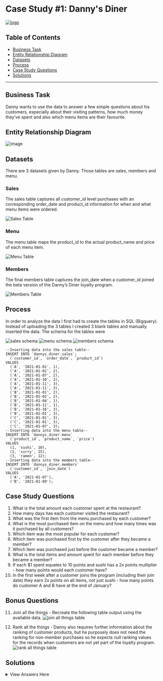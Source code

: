# Case Study #1: Danny's Diner 
[![logo](https://user-images.githubusercontent.com/105673465/218287230-c629e5dc-068e-40b0-af63-f1d31948c770.png)](https://8weeksqlchallenge.com/case-study-1/)


## Table of Contents
- [Business Task](#business-task)
- [Entity Relationship Diagram](#entity-relationship-diagram)
- [Datasets](#datasets)
- [Process](#process)
- [Case Study Questions](#case-study-questions)
- [Solutions](#solutions)

***

## Business Task
Danny wants to use the data to answer a few simple questions about his customers, especially about their visiting patterns, how much money they’ve spent and also which menu items are their favourite. 

## Entity Relationship Diagram

![image](https://user-images.githubusercontent.com/81607668/127271130-dca9aedd-4ca9-4ed8-b6ec-1e1920dca4a8.png)

## Datasets
There are 3 datasets given by Danny. Those tables are sales, members and menu.
### Sales
The sales table captures all customer_id level purchases with an corresponding order_date and product_id information for when and what menu items were ordered.

![Sales Table](https://user-images.githubusercontent.com/105673465/218285672-136d63e7-278d-40b8-b08a-76f34ff62c2f.png)

### Menu
The menu table maps the product_id to the actual product_name and price of each menu item.

![Menu Table](https://user-images.githubusercontent.com/105673465/218285675-cc1d2516-0a61-4582-9980-dad0d11f7cc7.png)

### Members
The final members table captures the join_date when a customer_id joined the beta version of the Danny’s Diner loyalty program.

![Members Table](https://user-images.githubusercontent.com/105673465/218285678-7cc762cd-75bf-4978-8306-1c37a98535e9.png)

## Process
In order to analyze the data I first had to create the tables in SQL (Bigquery). Instead of uploading the 3 tables I created 3 blank tables and manually inserted the data. The schema for the tables were

![sales schema](https://user-images.githubusercontent.com/105673465/218286239-8b46978e-75d3-4c81-9ed7-3e8a93588af7.png)
![menu schema](https://user-images.githubusercontent.com/105673465/218286244-0aa2154b-8295-4e6e-883d-cb9abdbd3408.png)
![members schema](https://user-images.githubusercontent.com/105673465/218286245-2d9d68d0-036a-4e5f-8384-3a915ef5a5c4.png)

```TSQL
--Inserting data into the sales table--
INSERT INTO `dannys_diner.sales`;
  (`customer_id`, `order_date`, `product_id`)
VALUES
  ('A', '2021-01-01', 1),
  ('A', '2021-01-01', 2),
  ('A', '2021-01-07', 2),
  ('A', '2021-01-10', 3),
  ('A', '2021-01-11', 3),
  ('A', '2021-01-11', 3),
  ('B', '2021-01-01', 2),
  ('B', '2021-01-02', 2),
  ('B', '2021-01-04', 1),
  ('B', '2021-01-11', 1),
  ('B', '2021-01-16', 3),
  ('B', '2021-02-01', 3),
  ('C', '2021-01-01', 3),
  ('C', '2021-01-01', 3),
  ('C', '2021-01-07', 3);
--Inserting data into the menu table--
INSERT INTO `dannys_diner.menu`
  (`product_id`, `product_name`, `price`)
VALUES
  (1, 'sushi', 10),
  (2, 'curry', 15),
  (3, 'ramen', 12);
--Inserting data into the members table--
INSERT INTO `dannys_diner.members`
  (`customer_id`, `join_date`)
VALUES
  ('A', '2021-01-07'),
  ('B', '2021-01-09');
```
 
## Case Study Questions

1. What is the total amount each customer spent at the restaurant?
2. How many days has each customer visited the restaurant?
3. What was the first item from the menu purchased by each customer?
4. What is the most purchased item on the menu and how many times was it purchased by all customers?
5. Which item was the most popular for each customer?
6. Which item was purchased first by the customer after they became a member?
7. Which item was purchased just before the customer became a member?
8. What is the total items and amount spent for each member before they became a member?
9. If each $1 spent equates to 10 points and sushi has a 2x points multiplier - how many points would each customer have?
10. In the first week after a customer joins the program (including their join date) they earn 2x points on all items, not just sushi - how many points do customer A and B have at the end of January?

## Bonus Questions
11. Join all the things - Recreate the following table output using the available data.
![join all things table](https://user-images.githubusercontent.com/105673465/218837465-e3a95862-9179-4c2d-8310-f8aad036bba5.png)

12. Rank all the things - Danny also requires further information about the ranking of customer products, but he purposely does not need the ranking for non-member purchases so he expects null ranking values for the records when customers are not yet part of the loyalty program.
![rank all things table](https://user-images.githubusercontent.com/105673465/218837516-18a5d859-4323-4358-9fb5-fcfa1f9f7da2.png)


## Solutions

<details>
<summary>
View Answers Here
</summary>
  
### 1. What is the total amount each customer spent at the restaurant?
Customer A spent $76, Customer B spent $74 and Customer C spent $36
```TSQL
SELECT customer_id, SUM(price) AS total_sales
FROM `dannys_diner.sales` as s
JOIN `dannys_diner.menu` as m
  on s.product_id = m.product_id
GROUP by customer_id
```
### 2. How many days has each customer visited the restaurant?
Customer A visted the diner 4 times, Customer B visted 6 times and Customer C visited 2 times.
```TSQL
SELECT customer_id, COUNT(distinct(order_date)) AS days_visted
FROM `dannys_diner.sales`
GROUP BY customer_id
```
### 3. What was the first item from the menu purchased by each customer?
Customer A's first orders were curry and sushi, Customer B's first order was curry and Customer C's first order was ramen.
```TSQL
WITH ordered_sales AS
(
   SELECT customer_id, order_date, product_name,
      DENSE_RANK() OVER(PARTITION BY s.customer_id
      ORDER BY order_date) AS rank
   FROM `dannys_diner.sales` AS s
   FULL JOIN `dannys_diner.menu` AS m
      ON s.product_id = m.product_id
)

SELECT customer_id, product_name
FROM ordered_sales
WHERE rank = 1
GROUP BY customer_id, product_name, order_date;
```
### 4. What is the most purchased item on the menu and how many times was it purchased by all customers?
The most purchased item on the menu was ramen and it was ordered 8 times.
```TSQL
SELECT (COUNT(s.product_id)) AS most_purchased, product_name
FROM `dannys_diner.sales` AS s
JOIN `dannys_diner.menu` AS m
   ON s.product_id = m.product_id
GROUP BY s.product_id, product_name
ORDER BY most_purchased DESC
LIMIT 1
```
### 5. Which item was the most popular for each customer?
Customer A and C's favorite item is ramen while Customer B enjoys all items.
```TSQL
WITH fav_product AS
(
   SELECT s.customer_id, m.product_name, COUNT(s.product_id) AS order_count,
      DENSE_RANK() OVER(PARTITION BY s.customer_id
      ORDER BY COUNT(s.customer_id) DESC) AS rank
   FROM `dannys_diner.menu` AS m
   JOIN `dannys_diner.sales` AS s
      ON m.product_id = s.product_id
   GROUP BY s.customer_id, m.product_name
)

SELECT customer_id, product_name, order_count
FROM fav_product
WHERE rank = 1;
```
### 6. Which item was purchased first by the customer after they became a member?
Customer A's first order as a member was curry and Customer B's first order as a member was sushi.
```TSQL
WITH member_sales AS 
(
   SELECT s.customer_id, m.join_date, s.order_date, s.product_id,
      DENSE_RANK() OVER(PARTITION BY s.customer_id
      ORDER BY s.order_date) AS rank
   FROM `dannys_diner.sales` AS s
   JOIN `dannys_diner.members` AS m
      ON m.customer_id = s.customer_id
   WHERE s.order_date >= m.join_date
)

SELECT s.customer_id, s.order_date, m2.product_name 
FROM member_sales AS s
JOIN `dannys_diner.menu` AS m2
   ON s.product_id = m2.product_id
WHERE rank = 1;
```
### 7. Which item was purchased just before the customer became a member?
Customer A's last order before becoming a member was sushi and curry while Customer B's last order before becoming a member was Sushi.
```TSQL
WITH prior_member_sales AS 
(
   SELECT s.customer_id, m.join_date, s.order_date, s.product_id,
      DENSE_RANK() OVER(PARTITION BY s.customer_id
      ORDER BY s.order_date DESC) AS rank
   FROM `dannys_diner.sales` AS s
   JOIN `dannys_diner.members` AS m
      ON s.customer_id = m.customer_id
   WHERE s.order_date < m.join_date
)

SELECT s.customer_id, s.order_date, m2.product_name 
FROM prior_member_sales AS s
JOIN `dannys_diner.menu` AS m2
   ON s.product_id = m2.product_id
WHERE rank = 1;
```
### 8. What is the total items and amount spent for each member before they became a member?
Before becoming members Customer A spent $25 on 2 items and Customer B spent $40 on 2 items.
```TSQL
SELECT s.customer_id, COUNT(DISTINCT s.product_id) AS unique_menu_item, 
   SUM(m2.price) AS total_sales
FROM `dannys_diner.sales` AS s
JOIN `dannys_diner.members` AS m
   ON s.customer_id = m.customer_id
JOIN `dannys_diner.menu` AS m2
   ON s.product_id = m2.product_id
WHERE s.order_date < m.join_date
GROUP BY s.customer_id;
```
### 9. If each $1 spent equates to 10 points and sushi has a 2x points multiplier - how many points would each customer have?
Customer A has 860 points, Customer B has 940 points and Customer C has 360 points.
```TSQL
WITH points AS
(
   SELECT *, 
      CASE
         WHEN product_id = 1 THEN price * 20
         ELSE price * 10
      END AS p_points
   FROM `dannys_diner.menu`
)

SELECT s.customer_id, SUM(p_points) AS total_points
FROM points AS p
JOIN `dannys_diner.sales` AS s
   ON p.product_id = s.product_id
GROUP BY s.customer_id
```
### 10. In the first week after a customer joins the program (including their join date) they earn 2x points on all items, not just sushi - how many points do customer A and B have at the end of January?
The total points for Customer A is 1370 and the Total points for Customer B is 820.
```TSQL
WITH jan_date AS
(
  SELECT *,
    DATE_ADD(join_date, INTERVAl +6 day) AS valid_date,
    LAST_DAY('2021-01-31') AS last_date
  FROM `dannys_diner.members` AS m
)

SELECT s.customer_id,
  SUM(CASE
    WHEN m.product_name = 'sushi' THEN 2 * 10 * m.price
    WHEN s.order_date BETWEEN d.join_date AND d.valid_date THEN 2 * 10 * m.price
    ELSE m.price * 10
    END
    ) AS points
FROM jan_date d
JOIN `dannys_diner.sales` AS s
  ON d.customer_id = s.customer_id
JOIN `dannys_diner.menu` AS m
  ON m.product_id = s.product_id
WHERE s.order_date < d.last_date
GROUP BY s.customer_id
```
### 11. Join all the things
```TSQL
SELECT s.customer_id, s.order_date, m.product_name, m.price,
   CASE
      WHEN m2.join_date > s.order_date THEN 'N'
      WHEN m2.join_date <= s.order_date THEN 'Y'
      ELSE 'N'
      END AS member
FROM `dannys_diner.sales` AS s
LEFT JOIN `dannys_diner.menu` AS m
   ON s.product_id = m.product_id
LEFT JOIN `dannys_diner.members` AS m2
   ON s.customer_id = m2.customer_id
```
### 12. Rank all the things
```TSQL
WITH rankings AS 
(
   SELECT s.customer_id, s.order_date, m.product_name, m.price,
      CASE
      WHEN m2.join_date > s.order_date THEN 'N'
      WHEN m2.join_date <= s.order_date THEN 'Y'
      ELSE 'N' END AS member
   FROM `dannys_diner.sales` AS s
   LEFT JOIN `dannys_diner.menu` AS m
      ON s.product_id = m.product_id
   LEFT JOIN `dannys_diner.members` AS m2
      ON s.customer_id = m2.customer_id
)

SELECT *, CASE
   WHEN member = 'N' then NULL
   ELSE
      RANK () OVER(PARTITION BY customer_id, member
      ORDER BY order_date) END AS ranking
FROM rankings;
```
</details>

